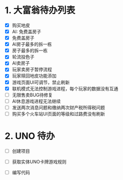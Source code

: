 # 1. 大富翁待办列表
-[X] 购买地皮
-[X] AI: 免费盖房子
-[X] 免费盖房子
-[X] AI房子最多的拆一栋
-[X] 房子最多的拆一栋
-[X] 轮流投色子
-[X] AI卖房子
-[X] 玩家卖房子暂停流程
-[X] 玩家赎回地皮功能添加 
-[X] 游戏页面UI可调节，禁止刷新
-[X] 联机模式无法控制游戏进程，每个玩家的数据没有互通
-[ ] 无限售卖BUG待修复
-[ ] AI休息游戏进程无法继续
-[ ] 发送两次消息问题和缴纳两次财产税所得税问题
-[ ] 购买多个火车站UI页面的等级和过路费没有刷新

# 2. UNO 待办
-[ ] 创建项目
-[ ] 获取实体UNO卡牌游戏规则
-[ ] 编写代码


